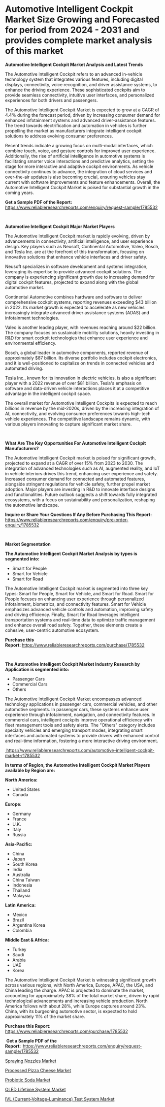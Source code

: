 <p><h1>Automotive Intelligent Cockpit Market Size Growing and Forecasted for period from 2024 - 2031 and provides complete market analysis of this market</h1></p><p><strong>Automotive Intelligent Cockpit Market Analysis and Latest Trends</strong></p>
<p><p>The Automotive Intelligent Cockpit refers to an advanced in-vehicle technology system that integrates various features, including digital displays, connectivity, voice recognition, and driver assistance systems, to enhance the driving experience. These sophisticated cockpits aim to provide seamless connectivity, intuitive user interfaces, and personalized experiences for both drivers and passengers.</p><p>The Automotive Intelligent Cockpit Market is expected to grow at a CAGR of 4.4% during the forecast period, driven by increasing consumer demand for enhanced infotainment systems and advanced driver-assistance features. The trend towards electrification and automation in vehicles is further propelling the market as manufacturers integrate intelligent cockpit solutions to address evolving consumer preferences.</p><p>Recent trends indicate a growing focus on multi-modal interfaces, which combine touch, voice, and gesture controls for improved user experience. Additionally, the rise of artificial intelligence in automotive systems is facilitating smarter voice interactions and predictive analytics, setting the stage for more interactive and adaptive cockpit environments. As vehicle connectivity continues to advance, the integration of cloud services and over-the-air updates is also becoming crucial, ensuring vehicles stay current with software improvements and feature enhancements. Overall, the Automotive Intelligent Cockpit Market is poised for substantial growth in the coming years.</p></p>
<p><strong>Get a Sample PDF of the Report:&nbsp;</strong> <a href="https://www.reliableresearchreports.com/enquiry/request-sample/1785532?utm_campaign=120&utm_medium=2&utm_source=Github&utm_content=ia&utm_term=08102024&utm_id=automotive-intelligent-cockpit">https://www.reliableresearchreports.com/enquiry/request-sample/1785532</a></p>
<p>&nbsp;</p>
<p><strong>Automotive Intelligent Cockpit Major Market Players</strong></p>
<p><p>The Automotive Intelligent Cockpit market is rapidly evolving, driven by advancements in connectivity, artificial intelligence, and user experience design. Key players such as Neusoft, Continental Automotive, Valeo, Bosch, and Tesla Inc. are at the forefront of this transformation, focusing on innovative solutions that enhance vehicle interfaces and driver safety.</p><p>Neusoft specializes in software development and systems integration, leveraging its expertise to provide advanced cockpit solutions. The company is experiencing significant growth due to increasing demand for digital cockpit features, projected to expand along with the global automotive market.</p><p>Continental Automotive combines hardware and software to deliver comprehensive cockpit systems, reporting revenues exceeding $43 billion in 2022. Its market growth is expected to accelerate as new vehicles increasingly integrate advanced driver assistance systems (ADAS) and infotainment technologies.</p><p>Valeo is another leading player, with revenues reaching around $22 billion. The company focuses on sustainable mobility solutions, heavily investing in R&D for smart cockpit technologies that enhance user experience and environmental efficiency.</p><p>Bosch, a global leader in automotive components, reported revenue of approximately $87 billion. Its diverse portfolio includes cockpit electronics, and it is well-positioned to capitalize on trends in connected vehicles and automated driving.</p><p>Tesla Inc., known for its innovation in electric vehicles, is also a significant player with a 2022 revenue of over $81 billion. Tesla's emphasis on software and data-driven vehicle interactions places it at a competitive advantage in the intelligent cockpit space.</p><p>The overall market for Automotive Intelligent Cockpits is expected to reach billions in revenue by the mid-2020s, driven by the increasing integration of AI, connectivity, and evolving consumer preferences towards high-tech vehicle experiences. The competitive landscape remains dynamic, with various players innovating to capture significant market share.</p></p>
<p>&nbsp;</p>
<p><strong>What Are The Key Opportunities For Automotive Intelligent Cockpit Manufacturers?</strong></p>
<p><p>The Automotive Intelligent Cockpit market is poised for significant growth, projected to expand at a CAGR of over 15% from 2023 to 2030. The integration of advanced technologies such as AI, augmented reality, and IoT in vehicle interiors drives this trend, enhancing user experience and safety. Increased consumer demand for connected and automated features, alongside stringent regulations for vehicle safety, further propel market adoption. Major players are investing in R&D to innovate interface designs and functionalities. Future outlook suggests a shift towards fully integrated ecosystems, with a focus on sustainability and personalization, reshaping the automotive landscape.</p></p>
<p><strong>Inquire or Share Your Questions If Any Before Purchasing This Report:</strong> <a href="https://www.reliableresearchreports.com/enquiry/pre-order-enquiry/1785532?utm_campaign=120&utm_medium=2&utm_source=Github&utm_content=ia&utm_term=08102024&utm_id=automotive-intelligent-cockpit">https://www.reliableresearchreports.com/enquiry/pre-order-enquiry/1785532</a></p>
<p>&nbsp;</p>
<p><strong>Market Segmentation</strong></p>
<p><strong>The Automotive Intelligent Cockpit Market Analysis by types is segmented into:</strong></p>
<p><ul><li>Smart for People</li><li>Smart for Vehicle</li><li>Smart for Road</li></ul></p>
<p><p>The Automotive Intelligent Cockpit market is segmented into three key types: Smart for People, Smart for Vehicle, and Smart for Road. Smart for People focuses on enhancing user experience through personalized infotainment, biometrics, and connectivity features. Smart for Vehicle emphasizes advanced vehicle controls and automation, improving safety and driving efficiency. Finally, Smart for Road leverages intelligent transportation systems and real-time data to optimize traffic management and enhance overall road safety. Together, these elements create a cohesive, user-centric automotive ecosystem.</p></p>
<p><strong>Purchase this Report:&nbsp;</strong><a href="https://www.reliableresearchreports.com/purchase/1785532?utm_campaign=120&utm_medium=2&utm_source=Github&utm_content=ia&utm_term=08102024&utm_id=automotive-intelligent-cockpit">https://www.reliableresearchreports.com/purchase/1785532</a></p>
<p>&nbsp;</p>
<p><strong>The Automotive Intelligent Cockpit Market Industry Research by Application is segmented into:</strong></p>
<p><ul><li>Passenger Cars</li><li>Commercial Cars</li><li>Others</li></ul></p>
<p><p>The Automotive Intelligent Cockpit Market encompasses advanced technology applications in passenger cars, commercial vehicles, and other automotive segments. In passenger cars, these systems enhance user experience through infotainment, navigation, and connectivity features. In commercial cars, intelligent cockpits improve operational efficiency with fleet management tools and safety alerts. The "Others" category includes specialty vehicles and emerging transport modes, integrating smart interfaces and automated systems to provide drivers with enhanced control and real-time information, fostering a more interactive driving environment.</p></p>
<p><a href="https://www.reliableresearchreports.com/automotive-intelligent-cockpit-market-r1785532?utm_campaign=120&utm_medium=2&utm_source=Github&utm_content=ia&utm_term=08102024&utm_id=automotive-intelligent-cockpit">&nbsp;https://www.reliableresearchreports.com/automotive-intelligent-cockpit-market-r1785532</a></p>
<p><strong>In terms of Region, the Automotive Intelligent Cockpit Market Players available by Region are:</strong></p>
<p>
    <p> <strong> North America: </strong>
        <ul>
            <li>United States</li>
            <li>Canada</li>
        </ul>
        </p> 
    <p> <strong> Europe: </strong>
        <ul>
            <li>Germany</li>
            <li>France</li>
            <li>U.K.</li>
            <li>Italy</li>
            <li>Russia</li>
        </ul>
        </p> 
    <p> <strong> Asia-Pacific: </strong>
        <ul>
            <li>China</li>
            <li>Japan</li>
            <li>South Korea</li>
            <li>India</li>
            <li>Australia</li>
            <li>China Taiwan</li>
            <li>Indonesia</li>
            <li>Thailand</li>
            <li>Malaysia</li>
        </ul>
        </p> 
    <p> <strong> Latin America: </strong>
        <ul>
            <li>Mexico</li>
            <li>Brazil</li>
            <li>Argentina Korea</li>
            <li>Colombia</li>
        </ul>
        </p> 
    <p> <strong> Middle East & Africa: </strong>
        <ul>
            <li>Turkey</li>
            <li>Saudi</li>
            <li>Arabia</li>
            <li>UAE</li>
            <li>Korea</li>
        </ul>
    </p>
    </p>
<p><p>The Automotive Intelligent Cockpit Market is witnessing significant growth across various regions, with North America, Europe, APAC, the USA, and China leading the charge. APAC is projected to dominate the market, accounting for approximately 38% of the total market share, driven by rapid technological advancements and increasing vehicle production. North America follows with about 28%, while Europe captures around 23%. China, with its burgeoning automotive sector, is expected to hold approximately 11% of the market share.</p></p>
<p><strong>Purchase this Report: </strong><a href="https://www.reliableresearchreports.com/purchase/1785532?utm_campaign=120&utm_medium=2&utm_source=Github&utm_content=ia&utm_term=08102024&utm_id=automotive-intelligent-cockpit">https://www.reliableresearchreports.com/purchase/1785532</a></p>
<p>&nbsp;<strong>Get a Sample PDF of the Report:&nbsp;&nbsp;</strong><a href="https://www.reliableresearchreports.com/enquiry/request-sample/1785532?utm_campaign=120&utm_medium=2&utm_source=Github&utm_content=ia&utm_term=08102024&utm_id=automotive-intelligent-cockpit">https://www.reliableresearchreports.com/enquiry/request-sample/1785532</a></p>
<p><strong></strong></p>
<p><p><a href="https://www.linkedin.com/pulse/market-insights-global-spraying-nozzles-forecast-innovation-zagte?utm_campaign=120&utm_medium=2&utm_source=Github&utm_content=ia&utm_term=08102024&utm_id=automotive-intelligent-cockpit">Spraying Nozzles Market</a></p><p><a href="https://issuu.com/reportprime-2/docs/processed-pizza-cheese-market-size-_dcd4fda1925a59?utm_campaign=120&utm_medium=2&utm_source=Github&utm_content=ia&utm_term=08102024&utm_id=automotive-intelligent-cockpit">Processed Pizza Cheese Market</a></p><p><a href="https://issuu.com/reportprime-2/docs/probiotic-soda-market-size-2030.ppt_5185ae592b9ea0?utm_campaign=120&utm_medium=2&utm_source=Github&utm_content=ia&utm_term=08102024&utm_id=automotive-intelligent-cockpit">Probiotic Soda Market</a></p><p><a href="https://github.com/DianaWilson796/Market-Research-Report-List-1/blob/main/oled-lifetime-system-market.md?utm_campaign=120&utm_medium=2&utm_source=Github&utm_content=ia&utm_term=08102024&utm_id=automotive-intelligent-cockpit">OLED Lifetime System Market</a></p><p><a href="https://github.com/LacThu1/Market-Research-Report-List-1/blob/main/ivl-current-voltage-luminance-test-system-market.md?utm_campaign=120&utm_medium=2&utm_source=Github&utm_content=ia&utm_term=08102024&utm_id=automotive-intelligent-cockpit">IVL (Current-Voltage-Luminance) Test System Market</a></p></p>